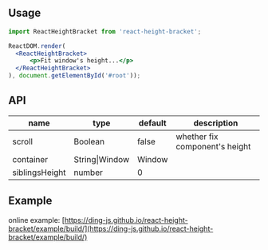 ## Usage
```jsx
import ReactHeightBracket from 'react-height-bracket';

ReactDOM.render(
  <ReactHeightBracket>
      <p>Fit window's height...</p>
  </ReactHeightBracket>
), document.getElementById('#root'));
```

## API
<table class="table table-bordered table-striped">
    <thead>
    <tr>
        <th style="width: 100px;">name</th>
        <th style="width: 50px;">type</th>
        <th>default</th>
        <th>description</th>
    </tr>
    </thead>
    <tbody>
      <tr>
          <td>scroll</td>
          <td>Boolean</td>
          <td>false</td>
          <td>whether fix component's height</td>
      </tr>
      <tr>
          <td>container</td>
          <td>String|Window</td>
          <td>Window</td>
          <td></td>
      </tr>
      <tr>
          <td>siblingsHeight</td>
          <td>number</td>
          <td>0</td>
          <td></td>
      </tr>
    </tbody>
</table>

## Example
online example: [https://ding-js.github.io/react-height-bracket/example/build/](https://ding-js.github.io/react-height-bracket/example/build/)
